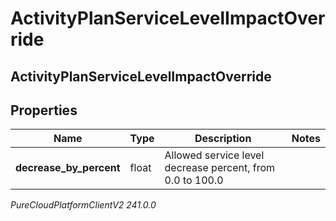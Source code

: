 # ActivityPlanServiceLevelImpactOverride

## ActivityPlanServiceLevelImpactOverride

## Properties

|Name | Type | Description | Notes|
|------------ | ------------- | ------------- | -------------|
| **decrease_by_percent** | float | Allowed service level decrease percent, from 0.0 to 100.0 | |



_PureCloudPlatformClientV2 241.0.0_
